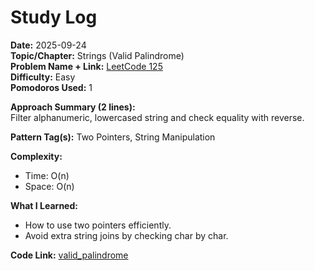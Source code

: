 # Study Log

**Date:** 2025-09-24  
**Topic/Chapter:** Strings (Valid Palindrome)  
**Problem Name + Link:** [LeetCode 125](https://leetcode.com/problems/valid-palindrome/description/?envType=problem-list-v2&envId=string)  
**Difficulty:** Easy  
**Pomodoros Used:** 1  

**Approach Summary (2 lines):**  
Filter alphanumeric, lowercased string and check equality with reverse.  

**Pattern Tag(s):** Two Pointers, String Manipulation  

**Complexity:**  
- Time: O(n)  
- Space: O(n)  

**What I Learned:**  
- How to use two pointers efficiently.  
- Avoid extra string joins by checking char by char.  

**Code Link:** [valid_palindrome](leetcode\strings\lc125_valid_palindrome.py)
